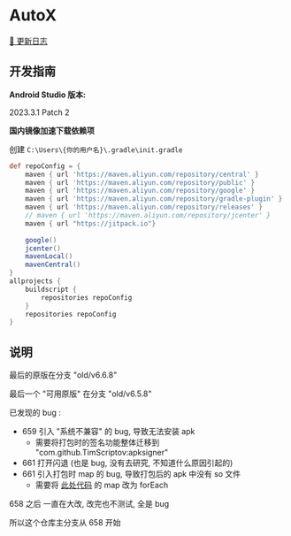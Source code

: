 # AutoX

[📄 更新日志](CHANGELOG.md)

## 开发指南

**Android Studio 版本:**

2023.3.1 Patch 2

**国内镜像加速下载依赖项**

创建 `C:\Users\{你的用户名}\.gradle\init.gradle`

```groovy
def repoConfig = {  
    maven { url 'https://maven.aliyun.com/repository/central' }
    maven { url 'https://maven.aliyun.com/repository/public' }
    maven { url 'https://maven.aliyun.com/repository/google' }
    maven { url 'https://maven.aliyun.com/repository/gradle-plugin' }
    maven { url 'https://maven.aliyun.com/repository/releases' }
    // maven { url 'https://maven.aliyun.com/repository/jcenter' }
    maven { url "https://jitpack.io"}
    
    google()
    jcenter()
    mavenLocal()
    mavenCentral()    
}
allprojects {
    buildscript {
        repositories repoConfig
    }
    repositories repoConfig
}
```

## 说明

最后的原版在分支 "old/v6.6.8"

最后一个 "可用原版" 在分支 "old/v6.5.8"

已发现的 bug :

- 659 引入 "系统不兼容" 的 bug, 导致无法安装 apk
  - 需要将打包时的签名功能整体迁移到 "com.github.TimScriptov:apksigner"
- 661 打开闪退 (也是 bug, 没有去研究, 不知道什么原因引起的)
- 661 引入打包时 map 的 bug, 导致打包后的 apk 中没有 so 文件
  - 需要将 [此处代码](https://github.com/autox-community/AutoX/blob/41a608bcebdc7a3d0327352ab7862bb00fb0e88d/common/src/main/java/com/stardust/io/Zip.kt#L19) 的 map 改为 forEach

658 之后 一直在大改, 改完也不测试, 全是 bug

所以这个仓库主分支从 658 开始

